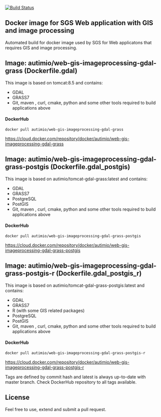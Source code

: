 [![Build Status](https://travis-ci.com/autimio/docker-images-gis.svg?branch=master)](https://travis-ci.com/autimio/docker-images-gis) 

## Docker image for SGS Web application with GIS and image processing

Automated build for docker image used by SGS for Web applicatons that requires GIS and image processing.

## Image: autimio/web-gis-imageprocessing-gdal-grass (Dockerfile.gdal)
This image is based on tomcat:8.5 and contains:
 - GDAL
 - GRASS7
 - Git, maven , curl, cmake, python and some other tools required to build applications above
 
 #### DockerHub

`docker pull autimio/web-gis-imageprocessing-gdal-grass`

https://cloud.docker.com/repository/docker/autimio/web-gis-imageprocessing-gdal-grass

## Image: autimio/web-gis-imageprocessing-gdal-grass-postgis (Dockerfile.gdal_postgis)
This image is based on autimio/tomcat-gdal-grass:latest and contains:
 - GDAL
 - GRASS7
 - PostgreSQL
 - PostGIS
 - Git, maven , curl, cmake, python and some other tools required to build applications above
 
 #### DockerHub

`docker pull autimio/web-gis-imageprocessing-gdal-grass-postgis`

https://cloud.docker.com/repository/docker/autimio/web-gis-imageprocessing-gdal-grass-postgis

## Image: autimio/web-gis-imageprocessing-gdal-grass-postgis-r (Dockerfile.gdal_postgis_r)
This image is based on autimio/tomcat-gdal-grass-postgis:latest and contains:
 - GDAL
 - GRASS7
 - R (with some GIS related packages)
 - PostgreSQL
 - PostGIS
 - Git, maven , curl, cmake, python and some other tools required to build applications above
 
 #### DockerHub

`docker pull autimio/web-gis-imageprocessing-gdal-grass-postgis-r`

https://cloud.docker.com/repository/docker/autimio/web-gis-imageprocessing-gdal-grass-postgis-r

Tags are defined by commit hash and latest is always up-to-date with master branch. Check DockerHub repository to all tags available.

## License
Feel free to use, extend and submit a pull request.
